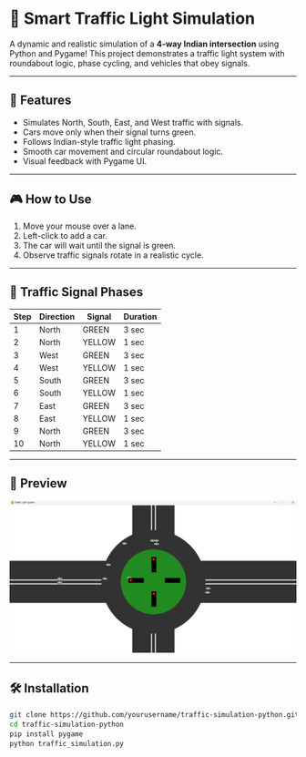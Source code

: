 # 🚦 Smart Traffic Light Simulation

A dynamic and realistic simulation of a **4-way Indian intersection** using Python and Pygame! This project demonstrates a traffic light system with roundabout logic, phase cycling, and vehicles that obey signals.

---

## 🧠 Features

- Simulates North, South, East, and West traffic with signals.
- Cars move only when their signal turns green.
- Follows Indian-style traffic light phasing.
- Smooth car movement and circular roundabout logic.
- Visual feedback with Pygame UI.

---

## 🎮 How to Use

1. Move your mouse over a lane.
2. Left-click to add a car.
3. The car will wait until the signal is green.
4. Observe traffic signals rotate in a realistic cycle.

---

## 🚥 Traffic Signal Phases

| Step | Direction | Signal  | Duration |
|------|-----------|---------|----------|
| 1    | North     | GREEN   | 3 sec    |
| 2    | North     | YELLOW  | 1 sec    |
| 3    | West      | GREEN   | 3 sec    |
| 4    | West      | YELLOW  | 1 sec    |
| 5    | South     | GREEN   | 3 sec    |
| 6    | South     | YELLOW  | 1 sec    |
| 7    | East      | GREEN   | 3 sec    |
| 8    | East      | YELLOW  | 1 sec    |
| 9    | North     | GREEN   | 3 sec    |
| 10   | North     | YELLOW  | 1 sec    |



---

## 📸 Preview

<img src="ScreenShot.png" alt="Traffic Simulation Preview" width="700"/>


---

## 🛠 Installation

```bash
git clone https://github.com/yourusername/traffic-simulation-python.git
cd traffic-simulation-python
pip install pygame
python traffic_simulation.py
